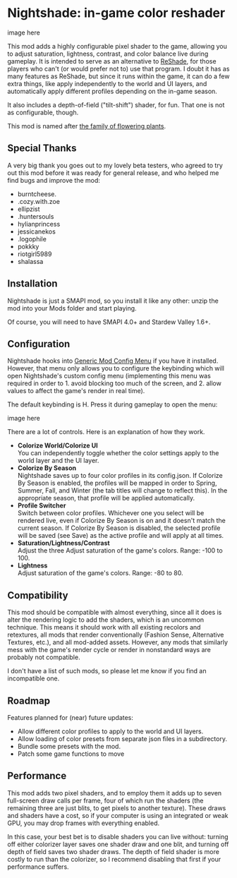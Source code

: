 # Nightshade: in-game color reshader

image here

This mod adds a highly configurable pixel shader to the game, allowing you to
adjust saturation, lightness, contrast, and color balance live during gameplay.
It is intended to serve as an alternative to [ReShade](https://reshade.me/),
for those players who can't (or would prefer not to) use that program. I doubt
it has as many features as ReShade, but since it runs within the game, it can
do a few extra things, like apply independently to the world and UI layers, and
automatically apply different profiles depending on the in-game season.

It also includes a depth-of-field ("tilt-shift") shader, for fun. That one is
not as configurable, though.

This mod is named after [the family of flowering
plants](https://en.wikipedia.org/wiki/Solanaceae).

## Special Thanks

A very big thank you goes out to my lovely beta testers, who agreed to try out
this mod before it was ready for general release, and who helped me find bugs
and improve the mod:

- burntcheese.
- .cozy.with.zoe
- ellipzist
- .huntersouls
- hylianprincess
- jessicanekos
- .logophile
- pokkky
- riotgirl5989
- shalassa

## Installation

Nightshade is just a SMAPI mod, so you install it like any other: unzip the mod
into your Mods folder and start playing.

Of course, you will need to have SMAPI 4.0+ and Stardew Valley 1.6+.

## Configuration

Nightshade hooks into [Generic Mod Config
Menu](https://www.nexusmods.com/stardewvalley/mods/5098) if you have it
installed. However, that menu only allows you to configure the keybinding
which will open Nightshade's custom config menu (implementing this menu was
required in order to 1. avoid blocking too much of the screen, and 2. allow
values to affect the game's render in real time).

The default keybinding is H. Press it during gameplay to open the menu:

image here

There are a lot of controls. Here is an explanation of how they work.

* **Colorize World/Colorize UI** \
    You can independently toggle whether the color settings apply to the world
    layer and the UI layer.
* **Colorize By Season** \
    Nightshade saves up to four color profiles in its config.json. If Colorize
    By Season is enabled, the profiles will be mapped in order to Spring,
    Summer, Fall, and Winter (the tab titles will change to reflect this). In
    the appropriate season, that profile will be applied automatically.
* **Profile Switcher** \
    Switch between color profiles. Whichever one you select will be rendered
    live, even if Colorize By Season is on and it doesn't match the current
    season. If Colorize By Season is disabled, the selected profile will be
    saved (see Save) as the active profile and will apply at all times.
* **Saturation/Lightness/Contrast** \
    Adjust the three
    Adjust saturation of the game's colors. Range: -100 to 100.
* **Lightness** \
    Adjust saturation of the game's colors. Range: -80 to 80.


## Compatibility

This mod should be compatible with almost everything, since all it does is
alter the rendering logic to add the shaders, which is an uncommon technique.
This means it should work with all existing recolors and retextures, all mods
that render conventionally (Fashion Sense, Alternative Textures, etc.), and all
mod-added assets. However, any mods that similarly mess with the game's render
cycle or render in nonstandard ways are probably not compatible.

I don't have a list of such mods, so please let me know if you find an
incompatible one.


## Roadmap

Features planned for (near) future updates:

* Allow different color profiles to apply to the world and UI layers.
* Allow loading of color presets from separate json files in a subdirectory.
* Bundle some presets with the mod.
* Patch some game functions to move


## Performance

This mod adds two pixel shaders, and to employ them it adds up to seven
full-screen draw calls per frame, four of which run the shaders (the remaining
three are just blits, to get pixels to another texture). These draws and
shaders have a cost, so if your computer is using an integrated or weak GPU,
you may drop frames with everything enabled.

In this case, your best bet is to disable shaders you can live without: turning
off either colorizer layer saves one shader draw and one blit, and turning off
depth of field saves two shader draws. The depth of field shader is more costly
to run than the colorizer, so I recommend disabling that first if your
performance suffers.
